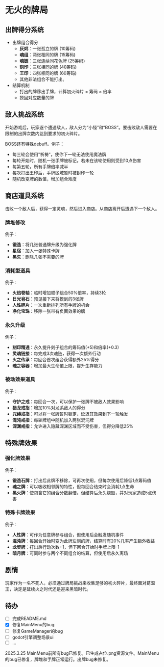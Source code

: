 # 无火的牌局

## 出牌得分系统

- 出牌组合得分
  - **灰烬**：一张孤立的牌 (10筹码)
  - **魂组**：两张相同的牌 (15筹码)
  - **魂链**：三张连续同花色牌 (25筹码)
  - **刻印**：三张相同的牌 (40筹码)
  - **王印**：四张相同的牌 (60筹码)
  - 其他非法组合不能打出。
- 结算机制
  - 打出的牌移出手牌，计算初火碎片 = 筹码 × 倍率
  - 摸回对应数量的牌

## 敌人挑战系统

开始游戏后，玩家逐个遭遇敌人，敌人分为“小怪”和“BOSS”。要击败敌人需要在限制的出牌次数内达到要求的初火碎片。

BOSS还有特殊debuff。例子：

- 每三轮会使用"祈祷"，使你下一轮无法使用魔法牌
- 每轮开始时，随机一张手牌被标记，若未在该轮使用则受到10点伤害
- 每第五轮，所有手牌倍率减半
- 每次打出王印后，手牌区域暂时被封印一轮
- 随机改变牌的数值，增加组合难度

## 商店道具系统

击败一个敌人后，获得一定灵魂，然后进入商店。从商店离开后遭遇下一个敌人。

### 牌堆修改

例子：

- **锻造**：将几张普通牌升级为强化牌
- **星宿**：加入一张特殊卡牌
- **黑矢**：删除几张不需要的牌

### 消耗型道具

例子：

- **火焰卷轴**：临时增加顺子组合50%倍率，持续3轮
- **日光皂石**：预见接下来将摸到的3张牌
- **人性碎片**：一次重新排列所有手牌的机会
- **净化宝珠**：移除一张带有负面效果的牌

### 永久升级

例子：

- **刻印精通**：永久提升刻子组合的筹码值(+5)和倍率(+0.3)
- **灵魂链接**：每完成3次魂链，获得一次额外行动
- **火之传承**：每回合首次组合获得额外25%得分
- **魂之容器**：增加最大生命值上限，提升生存能力

### 被动效果道具

例子：

- **守护之戒**：每回合一次，可以保护一张牌不被敌人效果影响
- **猎龙戒指**：增加10%对龙系敌人的得分
- **咒缚戒指**：可以将一张牌暂时锁定，延迟其效果到下一轮触发
- **混沌戒指**：每轮牌组中随机加入两张混沌牌
- **深渊戒指**：允许进入隐藏深渊区域而不受伤害，但得分降低25%

## 特殊牌效果

### 强化牌效果

例子：

- **锻造石牌**：打出后此牌不移除，可再次使用，但每次使用后降低1点筹码值
- **魂之牌**：可以吸收相邻牌的特性，但每回合结束时会消耗1点生命
- **黑火牌**：使包含它的组合分数翻倍，但结算后永久烧毁，并对玩家造成5点伤害

### 特殊卡牌效果

例子：

- **人性牌**：可作为任意牌参与组合，但使用后会触发随机事件
- **混沌牌**：每回合开始时变为此牌左侧的牌，结算时有20%几率产生额外收益
- **龙契牌**：打出后行动次数+1，但下回合开始时手牌上限-1
- **暗月牌**：可同时参与两个不同组合的结算，但使用后永久离场

## 剧情

玩家作为一名不死人，必须通过牌局挑战来收集足够的初火碎片，最终面对葛温王，决定是延续火之时代还是迎来黑暗时代。

## 待办

- [ ] 完成README.md
- [x] 修复MainMenu的bug
- [ ] 修复GameManager的bug
- [ ] godot引擎调整场景ui
- [ ] ...

2025.3.25 MainMenu前所有bug已修复。已生成占位.png资源文件。MainMenu的bug已修复，牌堆和手牌正常运行。出牌bug未修复。
